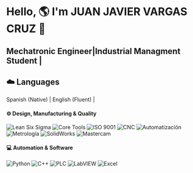 # Hello, 🌎 I'm JUAN JAVIER VARGAS CRUZ 👋

## Mechatronic Engineer|Industrial Managment Student |


## ☁️ Languages
Spanish (Native) | English (Fluent) |


#### ⚙️ Design, Manufacturing & Quality
![Lean Six Sigma](https://img.shields.io/badge/-Lean%20Six%20Sigma-green?style=for-the-badge)
![Core Tools](https://img.shields.io/badge/-Core%20Tools%20-blue?style=for-the-badge)
![ISO 9001](https://img.shields.io/badge/-ISO9001-purple?style=for-the-badge)
![CNC](https://img.shields.io/badge/-Programación%20CNC-lightgrey?style=for-the-badge)
![Automatización](https://img.shields.io/badge/-Automatización-orange?style=for-the-badge)
![Metrología](https://img.shields.io/badge/-Metrología-yellow?style=for-the-badge)
![SolidWorks](https://img.shields.io/badge/SolidWorks-DA1F28?style=for-the-badge&logo=solidworks&logoColor=white)
![Mastercam](https://img.shields.io/badge/Mastercam-1E5288?style=for-the-badge&logo=mastercam&logoColor=white)

#### 💻 Automation & Software
![Python](https://img.shields.io/badge/Python-3776AB?style=for-the-badge&logo=python&logoColor=white)
![C++](https://img.shields.io/badge/C%2B%2B-00599C?style=for-the-badge&logo=c%2B%2B&logoColor=white)
![PLC](https://img.shields.io/badge/PLC%20(Siemens%2C%20AB)-009999?style=for-the-badge&logo=siemens&logoColor=white)
![LabVIEW](https://img.shields.io/badge/LabVIEW-FFC20E?style=for-the-badge&logo=labview&logoColor=black)
![Excel](https://img.shields.io/badge/Excel%20-217346?style=for-the-badge&logo=microsoft-excel&logoColor=white)
